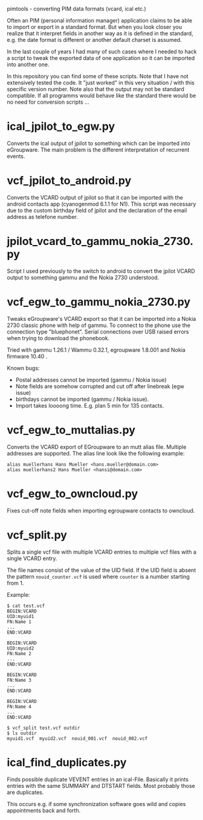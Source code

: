 pimtools - converting PIM data formats (vcard, ical etc.)

Often an PIM (personal information manager) application claims to be able to
import or export in a standard format. But when you look closer you realize
that it interpret fields in another way as it is defined in the standard, e.g.
the date format is different or another default charset is assumed.

In the last couple of years I had many of such cases where I needed to hack a
script to tweak the exported data of one application so it can be imported into
another one.

In this repository you can find some of these scripts. Note that I have not
extensively tested the code. It "just worked" in this very situation / with
this specific version number. Note also that the output may not be standard
compatible. If all programms would behave like the standard there would be no
need for conversion scripts ...


ical_jpilot_to_egw.py
=====================

Converts the ical output of jpilot to something which can be imported into
eGroupware. The main problem is the different interpretation of recurrent
events.


vcf_jpilot_to_android.py
========================

Converts the VCARD output of jpilot so that it can be imported with the android
contacts app (cyanogenmod 6.1.1 for N1). This script was necessary due to the
custom birthday field of jpilot and the declaration of the email address as
telefone number.


jpilot_vcard_to_gammu_nokia_2730.py
===================================

Script I used previously to the switch to android to convert the jpilot VCARD
output to something gammu and the Nokia 2730 understood.


vcf_egw_to_gammu_nokia_2730.py
==============================

Tweaks eGroupware's VCARD export so that it can be imported into a Nokia 2730
classic phone with help of gammu. To connect to the phone use the connection
type "bluephonet".  Serial connections over USB raised errors when trying to
download the phonebook.

Tried with gammu 1.26.1 / Wammu 0.32.1, egroupware 1.8.001 and Nokia firmware
10.40 .

Known bugs:
 * Postal addresses cannot be imported (gammu / Nokia issue)
 * Note fields are somehow corrupted and cut off after linebreak (egw issue)
 * birthdays cannot be imported (gammu / Nokia issue).
 * Import takes loooong time. E.g. plan 5 min for 135 contacts.


vcf_egw_to_muttalias.py
=======================

Converts the VCARD export of EGroupware to an mutt alias file. Multiple
addresses are supported. The alias line look like the following example:

    alias muellerhans Hans Mueller <hans.mueller@domain.com>
    alias muellerhans2 Hans Mueller <hansi@domain.com>


vcf_egw_to_owncloud.py
======================

Fixes cut-off note fields when importing egroupware contacts to owncloud.


vcf\_split.py
=============

Splits a single vcf file with multiple VCARD entries to multiple vcf files with
a single VCARD entry.

The file names consist of the value of the UID field. If the UID
field is absent the pattern ```nouid_counter.vcf``` is used where ```counter```
is a number starting from 1.

Example:

    $ cat test.vcf
    BEGIN:VCARD
    UID:myuid1
    FN:Name 1
    ...
    END:VCARD

    BEGIN:VCARD
    UID:myuid2
    FN:Name 2
    ...
    END:VCARD

    BEGIN:VCARD
    FN:Name 3
    ...
    END:VCARD

    BEGIN:VCARD
    FN:Name 4
    ...
    END:VCARD

    $ vcf_split test.vcf outdir
    $ ls outdir
    myuid1.vcf  myuid2.vcf  nouid_001.vcf  nouid_002.vcf


ical_find_duplicates.py
=======================

Finds possible duplicate VEVENT entries in an ical-File. Basically it prints
entries with the same SUMMARY and DTSTART fields. Most probably those are
duplicates.

This occurs e.g. if some synchronization software goes wild and copies
appointments back and forth.


